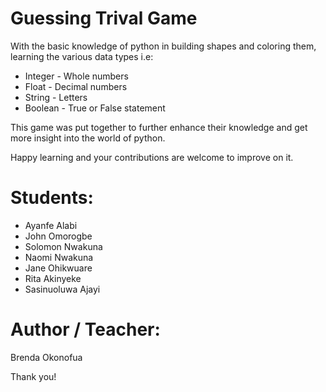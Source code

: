 # Guessing Trival Game
With the basic knowledge of python in building shapes and coloring them, learning the various data types i.e:
- Integer - Whole numbers
- Float - Decimal numbers
- String - Letters
- Boolean - True or False statement

This game was put together to further enhance their knowledge and get more insight into the world of python.

Happy learning and your contributions are welcome to improve on it.

# Students:
- Ayanfe Alabi
- John Omorogbe
- Solomon Nwakuna
- Naomi Nwakuna
- Jane Ohikwuare
- Rita Akinyeke
- Sasinuoluwa Ajayi

# Author / Teacher:
Brenda Okonofua 

Thank you!
